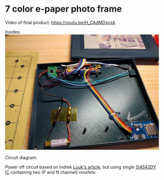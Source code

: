 # 7 color e-paper photo frame

Video of final product: https://youtu.be/H_CAdMDsyxA

Insides:<br>
![Inside](https://github.com/geoavia/E-Paper-Photo-Frame/blob/main/photo_frame_inside.jpg)


Circuit diagram:
<comig soon>

Power off circuit based on Indrek [Luuk's article](https://circuitjournal.com/arduino-auto-power-off), but using single [SI4542DY IC](https://www.onsemi.com/pdf/datasheet/si4542dy-d.pdf) containing two (P and N channel) mosfets:



